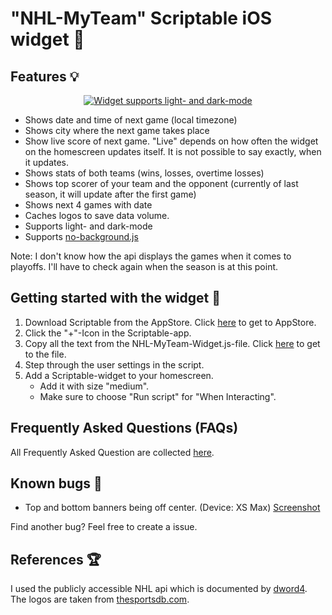 # "NHL-MyTeam" Scriptable iOS widget  🏒
## Features 💡      
<p align="center">
<a href="https://i.ibb.co/FJBk6Xj/Nhl-My-Team-Screenshot-Big.png"><img src="https://i.ibb.co/0yMQLLZ/Nhl-My-Team-Screenshot-Small.png" alt="Widget supports light- and dark-mode" border="0" /></a>
</p>  
                                                                    
* Shows date and time of next game (local timezone)
* Shows city where the next game takes place
* Show live score of next game. "Live" depends on how often the widget on the homescreen updates itself. It is not possible to say exactly, when it updates.
* Shows stats of both teams (wins, losses, overtime losses)
* Shows top scorer of your team and the opponent (currently of last season, it will update after the first game)
* Shows next 4 games with date
* Caches logos to save data volume.
* Supports light- and dark-mode
* Supports [no-background.js](https://github.com/supermamon/scriptable-no-background)

Note: I don't know how the api displays the games when it comes to playoffs. I'll have to check again when the season is at this point.

## Getting started with the widget 🚀
1. Download Scriptable from the AppStore. Click [here](https://apps.apple.com/us/app/scriptable/id1405459188?uo=4) to get to AppStore.
2. Click the "+"-Icon in the Scriptable-app.
3. Copy all the text from the NHL-MyTeam-Widget.js-file. Click [here](https://raw.githubusercontent.com/thisisevanfox/nhl-my-team-ios-widget/main/NHL-MyTeam-Widget.js) to get to the file.
4. Step through the user settings in the script.
5. Add a Scriptable-widget to your homescreen.
   * Add it with size "medium".
   * Make sure to choose "Run script" for "When Interacting".
   
## Frequently Asked Questions (FAQs)
All Frequently Asked Question are collected [here](https://github.com/thisisevanfox/nhl-my-team-ios-widget/blob/main/FAQ.md).

## Known bugs 🐞
* Top and bottom banners being off center. (Device: XS Max) [Screenshot](https://imgur.com/gallery/fvhmnew)

Find another bug? Feel free to create a issue.

## References 🏆
I used the publicly accessible NHL api which is documented by  [dword4](https://gitlab.com/dword4/nhlapi). The logos are taken from [thesportsdb.com](https://thesportsdb.com). 
